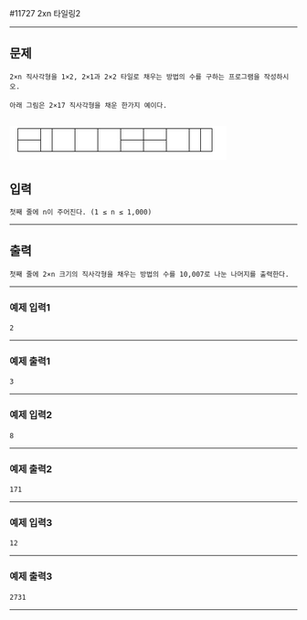 #11727 2xn 타일링2

------------
## 문제

```
2×n 직사각형을 1×2, 2×1과 2×2 타일로 채우는 방법의 수를 구하는 프로그램을 작성하시오.

아래 그림은 2×17 직사각형을 채운 한가지 예이다.
```
![demo](./t2n2122.gif)
------------
## 입력
```
첫째 줄에 n이 주어진다. (1 ≤ n ≤ 1,000)
```
------------
## 출력
```
첫째 줄에 2×n 크기의 직사각형을 채우는 방법의 수를 10,007로 나눈 나머지를 출력한다.
```
----------
### 예제 입력1

```
2
```
-------
### 예제 출력1
```
3
```
-----
### 예제 입력2

```
8
```
-------
### 예제 출력2
```
171
```
-----
### 예제 입력3

```
12
```
-------
### 예제 출력3
```
2731
```
-----